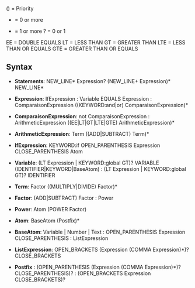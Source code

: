 () = Priority

* = 0 or more
+ = 1 or more
? = 0 or 1

EE = DOUBLE EQUALS
LT = LESS THAN
GT = GREATER THAN
LTE = LESS THAN OR EQUALS
GTE = GREATER THAN OR EQUALS

## Syntax

-   **Statements**: NEW_LINE* Expression? (NEW_LINE+ Expression)* NEW_LINE*

-   **Expression**: IfExpression
                  : Variable EQUALS Expression
                  : ComparaisonExpression ((KEYWORD:and|or) ComparaisonExpression)*

-   **ComparaisonExpression**: not ComparaisonExpression
                             : ArithmeticExpression ((EE|LT|GT|LTE|GTE) ArithmeticExpression)*

-   **ArithmeticExpression**: Term ((ADD|SUBTRACT) Term)*

-   **IfExpression**: KEYWORD:if OPEN_PARENTHESIS Expression CLOSE_PARENTHESIS Atom

-   **Variable**: (LT Expression | KEYWORD:global GT)? VARIABLE (IDENTIFIER|KEYWORD|BaseAtom)
                : (LT Expression | KEYWORD:global GT)? IDENTIFIER

-   **Term**: Factor ((MULTIPLY|DIVIDE) Factor)*

-   **Factor**: (ADD|SUBTRACT) Factor
              : Power

-   **Power**: Atom (POWER Factor)

-   **Atom**: BaseAtom (Postfix)*

-   **BaseAtom**: Variable | Number | Text
            : OPEN_PARENTHESIS Expression CLOSE_PARENTHESIS
            : ListExpression

-   **ListExpression**: OPEN_BRACKETS (Expression (COMMA Expression)*)? CLOSE_BRACKETS

-   **Postfix** : (OPEN_PARENTHESIS (Expression (COMMA Expression)*)? CLOSE_PARENTHESIS)?
                : (OPEN_BRACKETS Expression CLOSE_BRACKETS)?